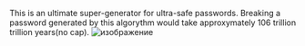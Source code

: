 This is an ultimate super-generator for ultra-safe passwords. Breaking a password generated by this algorythm would take approxymately 106 trillion trillion years(no cap). ![изображение](https://github.com/user-attachments/assets/30db3093-9e9d-447a-b33a-96d5f77fb654)
